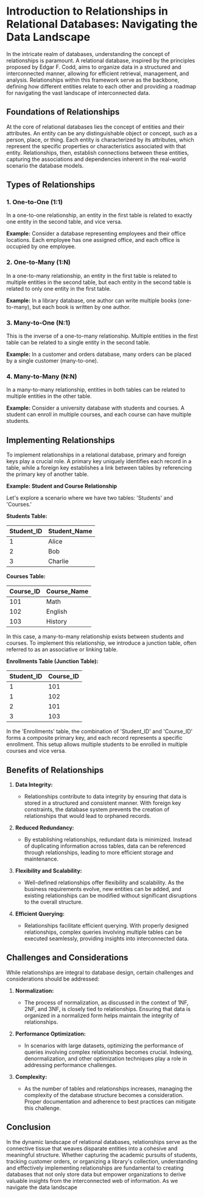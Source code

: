 # Introduction to Relationships in Relational Databases: Navigating the Data Landscape

In the intricate realm of databases, understanding the concept of relationships is paramount. A relational database, inspired by the principles proposed by Edgar F. Codd, aims to organize data in a structured and interconnected manner, allowing for efficient retrieval, management, and analysis. Relationships within this framework serve as the backbone, defining how different entities relate to each other and providing a roadmap for navigating the vast landscape of interconnected data.

## Foundations of Relationships

At the core of relational databases lies the concept of entities and their attributes. An entity can be any distinguishable object or concept, such as a person, place, or thing. Each entity is characterized by its attributes, which represent the specific properties or characteristics associated with that entity. Relationships, then, establish connections between these entities, capturing the associations and dependencies inherent in the real-world scenario the database models.

## Types of Relationships

### 1. One-to-One (1:1)

In a one-to-one relationship, an entity in the first table is related to exactly one entity in the second table, and vice versa.

**Example:** Consider a database representing employees and their office locations. Each employee has one assigned office, and each office is occupied by one employee.

### 2. One-to-Many (1:N)

In a one-to-many relationship, an entity in the first table is related to multiple entities in the second table, but each entity in the second table is related to only one entity in the first table.

**Example:** In a library database, one author can write multiple books (one-to-many), but each book is written by one author.

### 3. Many-to-One (N:1)

This is the inverse of a one-to-many relationship. Multiple entities in the first table can be related to a single entity in the second table.

**Example:** In a customer and orders database, many orders can be placed by a single customer (many-to-one).

### 4. Many-to-Many (N:N)

In a many-to-many relationship, entities in both tables can be related to multiple entities in the other table.

**Example:** Consider a university database with students and courses. A student can enroll in multiple courses, and each course can have multiple students.

## Implementing Relationships

To implement relationships in a relational database, primary and foreign keys play a crucial role. A primary key uniquely identifies each record in a table, while a foreign key establishes a link between tables by referencing the primary key of another table.

**Example: Student and Course Relationship**

Let's explore a scenario where we have two tables: 'Students' and 'Courses.'

**Students Table:**

| Student_ID | Student_Name | 
|------------|--------------|
| 1          | Alice        |
| 2          | Bob          |
| 3          | Charlie      |

**Courses Table:**

| Course_ID | Course_Name     |
|-----------|-----------------|
| 101       | Math            |
| 102       | English         |
| 103       | History         |

In this case, a many-to-many relationship exists between students and courses. To implement this relationship, we introduce a junction table, often referred to as an associative or linking table.

**Enrollments Table (Junction Table):**

| Student_ID | Course_ID |
|------------|-----------|
| 1          | 101       |
| 1          | 102       |
| 2          | 101       |
| 3          | 103       |

In the 'Enrollments' table, the combination of 'Student_ID' and 'Course_ID' forms a composite primary key, and each record represents a specific enrollment. This setup allows multiple students to be enrolled in multiple courses and vice versa.

## Benefits of Relationships

1. **Data Integrity:**
   - Relationships contribute to data integrity by ensuring that data is stored in a structured and consistent manner. With foreign key constraints, the database system prevents the creation of relationships that would lead to orphaned records.

2. **Reduced Redundancy:**
   - By establishing relationships, redundant data is minimized. Instead of duplicating information across tables, data can be referenced through relationships, leading to more efficient storage and maintenance.

3. **Flexibility and Scalability:**
   - Well-defined relationships offer flexibility and scalability. As the business requirements evolve, new entities can be added, and existing relationships can be modified without significant disruptions to the overall structure.

4. **Efficient Querying:**
   - Relationships facilitate efficient querying. With properly designed relationships, complex queries involving multiple tables can be executed seamlessly, providing insights into interconnected data.

## Challenges and Considerations

While relationships are integral to database design, certain challenges and considerations should be addressed:

1. **Normalization:**
   - The process of normalization, as discussed in the context of 1NF, 2NF, and 3NF, is closely tied to relationships. Ensuring that data is organized in a normalized form helps maintain the integrity of relationships.

2. **Performance Optimization:**
   - In scenarios with large datasets, optimizing the performance of queries involving complex relationships becomes crucial. Indexing, denormalization, and other optimization techniques play a role in addressing performance challenges.

3. **Complexity:**
   - As the number of tables and relationships increases, managing the complexity of the database structure becomes a consideration. Proper documentation and adherence to best practices can mitigate this challenge.

## Conclusion

In the dynamic landscape of relational databases, relationships serve as the connective tissue that weaves disparate entities into a cohesive and meaningful structure. Whether capturing the academic pursuits of students, tracking customer orders, or organizing a library's collection, understanding and effectively implementing relationships are fundamental to creating databases that not only store data but empower organizations to derive valuable insights from the interconnected web of information. As we navigate the data landscape
